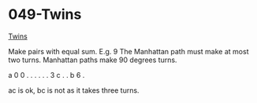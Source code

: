 # 049-Twins

[Twins](http://www.novelgames.com/en/twins/)

Make pairs with equal sum. E.g. 9
The Manhattan path must make at most two turns.
Manhattan paths make 90 degrees turns.

a 0 0 .
. . . . 
. 3 c .
. b 6 .

ac is ok, bc is not as it takes three turns.